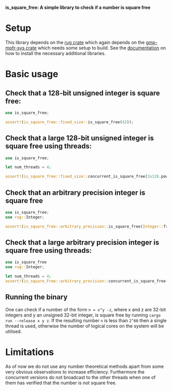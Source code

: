 **is_square_free: A simple library to check if a number is square free** 

# Setup 
This library depends on the [rug crate](https://crates.io/crates/rug) which again depends on the [gmp-mpfr-sys crate](https://crates.io/crates/gmp-mpfr-sys) which needs some setup to build. See the [documentation](https://docs.rs/gmp-mpfr-sys/1.4.5/gmp_mpfr_sys/) on how to install the necessary additional libraries.

# Basic usage

## Check that a 128-bit unsigned integer is square free: 

```rust
use is_square_free;

assert!(is_square_free::fixed_size::is_square_free(42));
```

## Check that a large 128-bit unsigned integer is square free using threads:
```rust 
use is_square_free;

let num_threads = 4;

assert!(is_square_free::fixed_size::concurrent_is_square_free(2u128.pow(61) - 1), num_threads);
```

## Check that an arbitrary precision integer is square free
```rust 
use is_square_free;
use rug::Integer; 

assert!(is_square_free::arbitrary_precision::is_square_free(Integer::from(42)));
```

## Check that a large arbitrary precision integer is square free using threads:
```rust 
use is_square_free 
use rug::Integer;

let num_threads = 4;
assert!(is_square_Free::arbitrary_precision::concurrent_is_square_free(Integer::from(2u128.pow(61) -1)));
```

## Running the binary 
One can check if a number of the form `n = x^y -z`, where x and z are 32-bit integers and y an unsigned 32-bit integer, is square free by running `cargo run --release x y z`. If the resulting number `n` is less than `2^60` then a single thread is used, otherwise the number of logical cores on the system will be utilised.  


# Limitations 
As of now we do not use any number theoretical methods apart from some very obvious observations to increase efficiency. Furthermore the concurrent versions do not broadcast to the other threads when one of them has verified that the number is not square free. 